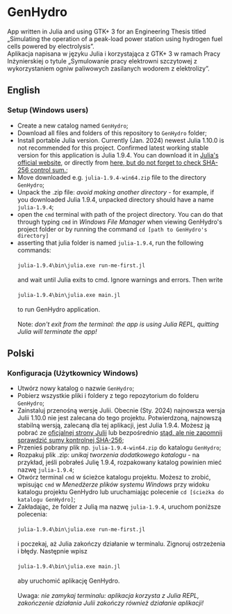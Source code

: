 
# GenHydro
App written in Julia and using GTK+ 3 for an Engineering Thesis titled „Simulating the operation of a peak-load power station using hydrogen fuel cells powered by electrolysis”.<br>
Aplikacja napisana w języku Julia i korzystająca z GTK+ 3 w ramach Pracy Inżynierskiej o tytule „Symulowanie pracy elektrowni szczytowej z wykorzystaniem ogniw paliwowych zasilanych wodorem z elektrolizy”.<br>

## English

### Setup (Windows users)

- Create a new catalog named `GenHydro`;
- Download all files and folders of this repository to `GenHydro` folder;
- Install portable Julia version. Currently (Jan. 2024) newest Julia 1.10.0 is not recommended for this project. Confirmed latest working stable version for this application is Julia 1.9.4. You can download it in [Julia's official website](https://julialang.org/downloads/oldreleases/), or directly from [here, but do not forget to check SHA-256 control sum.](https://julialang-s3.julialang.org/bin/winnt/x64/1.9/julia-1.9.4-win64.zip);
- Move downloaded e.g. `julia-1.9.4-win64.zip` file to the directory `GenHydro`;
- Unpack the .zip file: *avoid making another directory* - for example, if you downloaded Julia 1.9.4, unpacked directory should have a name `julia-1.9.4`;
- open the `cmd` terminal with path of the project directory. You can do that through typing `cmd` in *Windows File Manager* when viewing GenHydro's project folder or by running the command `cd [path to GenHydro's directory]`
- asserting that julia folder is named `julia-1.9.4`, run the following commands:<br>
<br>`julia-1.9.4\bin\julia.exe run-me-first.jl`<br>
<br>and wait until Julia exits to cmd. Ignore warnings and errors. Then write<br>
<br>`julia-1.9.4\bin\julia.exe main.jl`<br>
<br>to run GenHydro application.<br>
<br>Note: *don't exit from the terminal: the app is using Julia REPL, quitting Julia will terminate the app!*

## Polski

### Konfiguracja (Użytkownicy Windows)

- Utwórz nowy katalog o nazwie `GenHydro`;
- Pobierz wszystkie pliki i foldery z tego repozytorium do folderu `GenHydro`;
- Zainstaluj przenośną wersję Julii. Obecnie (Sty. 2024) najnowsza wersja Julii 1.10.0 nie jest zalecana do tego projektu. Potwierdzoną, najnowszą stabilną wersją, zalecaną dla tej aplikacji, jest Julia 1.9.4. Możesz ją pobrać ze [oficjalnej strony Julii](https://julialang.org/downloads/oldreleases/) lub bezpośrednio [stąd, ale nie zapomnij sprawdzić sumy kontrolnej SHA-256](https://julialang-s3.julialang.org/bin/winnt/x64/1.9/julia-1.9.4-win64.zip);
- Przenieś pobrany plik np. `julia-1.9.4-win64.zip` do katalogu `GenHydro`;
- Rozpakuj plik .zip: *unikaj tworzenia dodatkowego katalogu* - na przykład, jeśli pobrałeś Julię 1.9.4, rozpakowany katalog powinien mieć nazwę `julia-1.9.4`;
- Otwórz terminal `cmd` w ścieżce katalogu projektu. Możesz to zrobić, wpisując `cmd` w *Menedżerze plików systemu Windows* przy widoku katalogu projektu GenHydro lub uruchamiając polecenie `cd [ścieżka do katalogu GenHydro]`;
- Zakładając, że folder z Julią ma nazwę `julia-1.9.4`, uruchom poniższe polecenia:<br>
<br>`julia-1.9.4\bin\julia.exe run-me-first.jl`<br>
<br>i poczekaj, aż Julia zakończy działanie w terminalu. Zignoruj ostrzeżenia i błędy. Następnie wpisz<br>
<br>`julia-1.9.4\bin\julia.exe main.jl`<br>
<br>aby uruchomić aplikację GenHydro.<br>
<br>Uwaga: *nie zamykaj terminalu: aplikacja korzysta z Julia REPL, zakończenie działania Julii zakończy również działanie aplikacji!*

